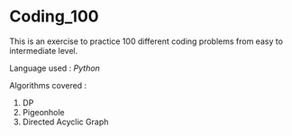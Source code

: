# Coding_100

This is an exercise to practice  100 different coding problems from easy to intermediate level.

Language used : _Python_

Algorithms covered :
1. DP
2. Pigeonhole
3. Directed Acyclic Graph
